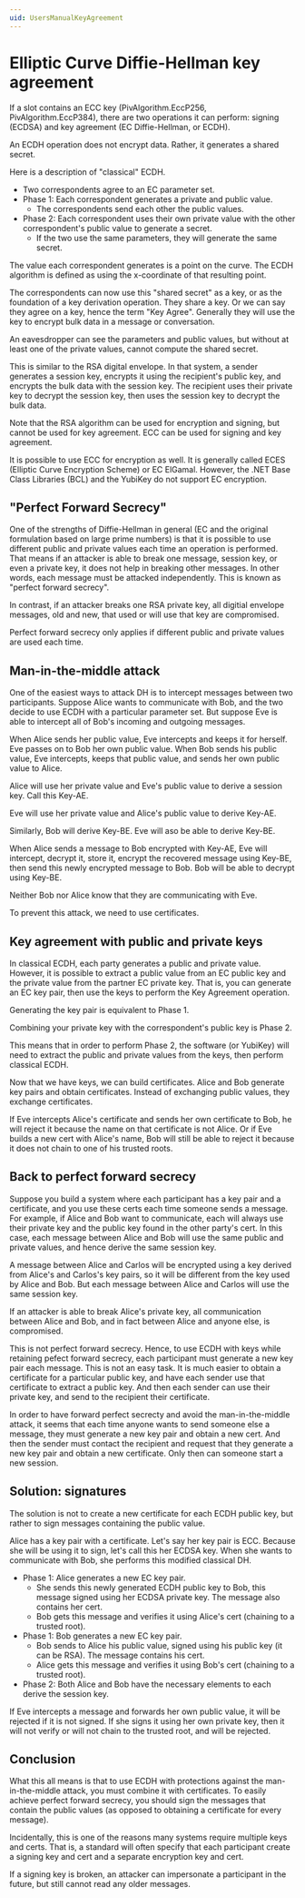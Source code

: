 ```yaml
---
uid: UsersManualKeyAgreement
---
```


<!-- Copyright 2021 Yubico AB

Licensed under the Apache License, Version 2.0 (the "License");
you may not use this file except in compliance with the License.
You may obtain a copy of the License at

    http://www.apache.org/licenses/LICENSE-2.0

Unless required by applicable law or agreed to in writing, software
distributed under the License is distributed on an "AS IS" BASIS,
WITHOUT WARRANTIES OR CONDITIONS OF ANY KIND, either express or implied.
See the License for the specific language governing permissions and
limitations under the License. -->

# Elliptic Curve Diffie-Hellman key agreement

If a slot contains an ECC key (<c>PivAlgorithm.EccP256</c>, <c>PivAlgorithm.EccP384</c>),
there are two operations it can perform: signing (ECDSA) and key agreement (EC
Diffie-Hellman, or ECDH).

An ECDH operation does not encrypt data. Rather, it generates a shared secret.

Here is a description of "classical" ECDH.

* Two correspondents agree to an EC parameter set.
* Phase 1: Each correspondent generates a private and public value.
    * The correspondents send each other the public values.
* Phase 2: Each correspondent uses their own private value with the other correspondent's
  public value to generate a secret.
    * If the two use the same parameters, they will generate the same secret.

The value each correspondent generates is a point on the curve. The ECDH algorithm is
defined as using the x-coordinate of that resulting point.

The correspondents can now use this "shared secret" as a key, or as the foundation of a
key derivation operation. They share a key. Or we can say they agree on a key, hence the
term "Key Agree". Generally they will use the key to encrypt bulk data in a message or
conversation.

An eavesdropper can see the parameters and public values, but without at least one of the
private values, cannot compute the shared secret.

This is similar to the RSA digital envelope. In that system, a sender generates a session
key, encrypts it using the recipient's public key, and encrypts the bulk data with the
session key. The recipient uses their private key to decrypt the session key, then uses
the session key to decrypt the bulk data.

Note that the RSA algorithm can be used for encryption and signing, but cannot be used for
key agreement. ECC can be used for signing and key agreement.

It is possible to use ECC for encryption as well. It is generally called ECES (Elliptic
Curve Encryption Scheme) or EC ElGamal. However, the .NET Base Class Libraries (BCL) and
the YubiKey do not support EC encryption.

## "Perfect Forward Secrecy"

One of the strengths of Diffie-Hellman in general (EC and the original formulation based
on large prime numbers) is that it is possible to use different public and private values
each time an operation is performed. That means if an attacker is able to break one
message, session key, or even a private key, it does not help in breaking other messages.
In other words, each message must be attacked independently. This is known as "perfect
forward secrecy".

In contrast, if an attacker breaks one RSA private key, all digitial envelope messages,
old and new, that used or will use that key are compromised.

Perfect forward secrecy only applies if different public and private values are used each
time.

## Man-in-the-middle attack

One of the easiest ways to attack DH is to intercept messages between two participants.
Suppose Alice wants to communicate with Bob, and the two decide to use ECDH with a
particular parameter set. But suppose Eve is able to intercept all of Bob's incoming and
outgoing messages.

When Alice sends her public value, Eve intercepts and keeps it for herself. Eve passes on
to Bob her own public value. When Bob sends his public value, Eve intercepts, keeps that
public value, and sends her own public value to Alice.

Alice will use her private value and Eve's public value to derive a session key. Call this
Key-AE.

Eve will use her private value and Alice's public value to derive Key-AE.

Similarly, Bob will derive Key-BE. Eve will aso be able to derive Key-BE.

When Alice sends a message to Bob encrypted with Key-AE, Eve will intercept, decrypt it,
store it, encrypt the recovered message using Key-BE, then send this newly encrypted
message to Bob. Bob will be able to decrypt using Key-BE.

Neither Bob nor Alice know that they are communicating with Eve.

To prevent this attack, we need to use certificates.

## Key agreement with public and private keys

In classical ECDH, each party generates a public and private value. However, it is
possible to extract a public value from an EC public key and the private value from the
partner EC private key. That is, you can generate an EC key pair, then use the keys to
perform the Key Agreement operation.

Generating the key pair is equivalent to Phase 1.

Combining your private key with the correspondent's public key is Phase 2.

This means that in order to perform Phase 2, the software (or YubiKey) will need to
extract the public and private values from the keys, then perform classical ECDH.

Now that we have keys, we can build certificates. Alice and Bob generate key pairs and
obtain certificates. Instead of exchanging public values, they exchange certificates.

If Eve intercepts Alice's certificate and sends her own certificate to Bob, he will reject
it because the name on that certificate is not Alice. Or if Eve builds a new cert with
Alice's name, Bob will still be able to reject it because it does not chain to one of his
trusted roots.

## Back to perfect forward secrecy

Suppose you build a system where each participant has a key pair and a certificate, and
you use these certs each time someone sends a message. For example, if Alice and Bob want
to communicate, each will always use their private key and the public key found in the
other party's cert. In this case, each message between Alice and Bob will use the same
public and private values, and hence derive the same session key.

A message between Alice and Carlos will be encrypted using a key derived from Alice's and
Carlos's key pairs, so it will be different from the key used by Alice and Bob. But each
message between Alice and Carlos will use the same session key.

If an attacker is able to break Alice's private key, all communication between Alice and
Bob, and in fact between Alice and anyone else, is compromised.

This is not perfect forward secrecy. Hence, to use ECDH with keys while retaining pefect
forward secrecy, each participant must generate a new key pair each message. This is not
an easy task. It is much easier to obtain a certificate for a particular public key, and
have each sender use that certificate to extract a public key. And then each sender can
use their private key, and send to the recipient their certificate.

In order to have forward perfect secrecty and avoid the man-in-the-middle attack, it seems
that each time anyone wants to send someone else a message, they must generate a new key
pair and obtain a new cert. And then the sender must contact the recipient and request
that they generate a new key pair and obtain a new certificate. Only then can someone
start a new session.

## Solution: signatures

The solution is not to create a new certificate for each ECDH public key, but rather to
sign messages containing the public value.

Alice has a key pair with a certificate. Let's say her key pair is ECC. Because she will
be using it to sign, let's call this her ECDSA key. When she wants to communicate with
Bob, she performs this modified classical DH.

* Phase 1: Alice generates a new EC key pair.
    * She sends this newly generated ECDH public key to Bob, this message signed using her
      ECDSA private key. The message also contains her cert.
    * Bob gets this message and verifies it using Alice's cert (chaining to a trusted root).
* Phase 1: Bob generates a new EC key pair.
    * Bob sends to Alice his public value, signed using his public key (it can be RSA). The
      message contains his cert.
    * Alice gets this message and verifies it using Bob's cert (chaining to a trusted root).
* Phase 2: Both Alice and Bob have the necessary elements to each derive the session key.

If Eve intercepts a message and forwards her own public value, it will be rejected if it
is not signed. If she signs it using her own private key, then it will not verify or will
not chain to the trusted root, and will be rejected.

## Conclusion

What this all means is that to use ECDH with protections against the man-in-the-middle
attack, you must combine it with certificates. To easily achieve perfect forward secrecy,
you should sign the messages that contain the public values (as opposed to obtaining a
certificate for every message).

Incidentally, this is one of the reasons many systems require multiple keys and certs.
That is, a standard will often specify that each participant create a signing key and cert
and a separate encryption key and cert.

If a signing key is broken, an attacker can impersonate a participant in the future, but
still cannot read any older messages.
